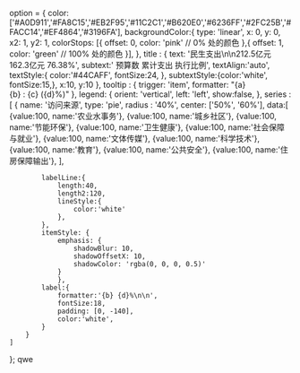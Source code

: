 option = {
    color:['#A0D911','#FA8C15','#EB2F95','#11C2C1','#B620E0','#6236FF','#2FC25B','#FACC14','#EF4864','#3196FA'],
    backgroundColor:{
        type: 'linear',
        x: 0,
        y: 0,
        x2: 1,
        y2: 1,
        colorStops: [{
            offset: 0, color: 'pink' // 0% 处的颜色
        },{
            offset: 1, color: 'green' // 100% 处的颜色
        }],
        },
    title : {
        text: '民生支出\n\n212.5亿元       162.3亿元       76.38%',
        subtext:'      预算数                           累计支出                   执行比例',
        textAlign:'auto',   
        textStyle:{
            color:'#44CAFF',
            fontSize:24,
        },
        subtextStyle:{color:'white',
            fontSize:15,},
        x:10,
        y:10
    },
    tooltip : {
        trigger: 'item',
        formatter: "{a} <br/>{b} : {c} ({d}%)"
    },
    legend: {
        orient: 'vertical',
        left: 'left',
        show:false,
    },
    series : [
        {
            name: '访问来源',
            type: 'pie',
            radius : '40%',
            center: ['50%', '60%'],
            data:[
                {value:100, name:'农业水事务'},
                {value:100, name:'城乡社区'},
                {value:100, name:'节能环保'},
                {value:100, name:'卫生健康'},
                {value:100, name:'社会保障与就业'},
                {value:100, name:'文体传媒'},
                {value:100, name:'科学技术'},
                {value:100, name:'教育'},
                {value:100, name:'公共安全'},
                {value:100, name:'住房保障输出'},
            ],
            
            labelLine:{
                length:40,
                length2:120,
                lineStyle:{
                    color:'white'
                },
            },
            itemStyle: {
                emphasis: {
                    shadowBlur: 10,
                    shadowOffsetX: 10,
                    shadowColor: 'rgba(0, 0, 0, 0.5)'    
                }
                },
            label:{
                formatter:'{b} {d}%\n\n',
                fontSize:18,
                padding: [0, -140],
                color:'white',
            }
        }
    ]
 };
 qwe
